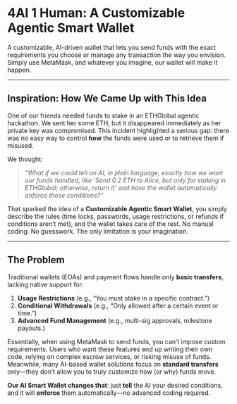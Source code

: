 # 4AI 1 Human: A Customizable Agentic Smart Wallet

A customizable, AI-driven wallet that lets you send funds with the exact requirements you choose or manage any transaction the way you envision. Simply use MetaMask, and whatever you imagine, our wallet will make it happen.

---

## Inspiration: How We Came Up with This Idea

One of our friends needed funds to stake in an ETHGlobal agentic hackathon. We sent her some ETH, but it disappeared immediately as her private key was compromised. This incident highlighted a serious gap: there was no easy way to control **how** the funds were used or to retrieve them if misused.

We thought:

> *“What if we could tell an AI, in plain language, exactly how we want our funds handled, like ‘Send 0.2 ETH to Alice, but only for staking in ETHGlobal; otherwise, return it’ and have the wallet automatically enforce these conditions?”*

That sparked the idea of a **Customizable Agentic Smart Wallet**, you simply describe the rules (time locks, passwords, usage restrictions, or refunds if conditions aren’t met), and the wallet takes care of the rest. No manual coding. No guesswork. The only limitation is your imagination.

---

## The Problem

Traditional wallets (EOAs) and payment flows handle only **basic transfers**, lacking native support for:

1. **Usage Restrictions** (e.g., “You must stake in a specific contract.”)  
2. **Conditional Withdrawals** (e.g., “Only allowed after a certain event or time.”)  
3. **Advanced Fund Management** (e.g., multi-sig approvals, milestone payouts.)

Essentially, when using MetaMask to send funds, you can’t impose custom requirements. Users who want these features end up writing their own code, relying on complex escrow services, or risking misuse of funds. Meanwhile, many AI-based wallet solutions focus on **standard transfers** only—they don’t allow you to truly customize how (or why) funds move.

**Our AI Smart Wallet changes that**: just **tell** the AI your desired conditions, and it will **enforce** them automatically—no advanced coding required.


